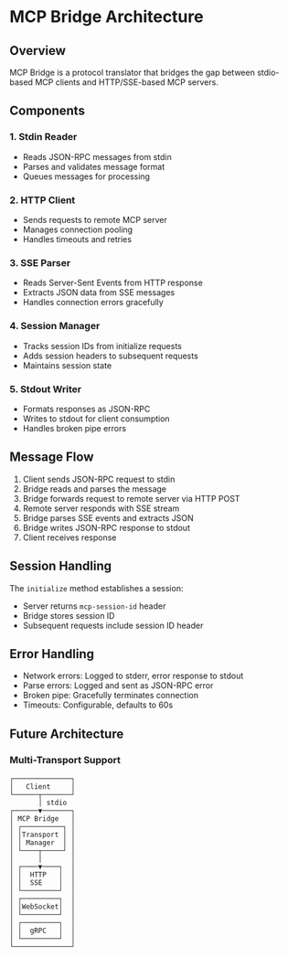 # MCP Bridge Architecture

## Overview

MCP Bridge is a protocol translator that bridges the gap between stdio-based MCP clients and HTTP/SSE-based MCP servers.

## Components

### 1. Stdin Reader
- Reads JSON-RPC messages from stdin
- Parses and validates message format
- Queues messages for processing

### 2. HTTP Client
- Sends requests to remote MCP server
- Manages connection pooling
- Handles timeouts and retries

### 3. SSE Parser
- Reads Server-Sent Events from HTTP response
- Extracts JSON data from SSE messages
- Handles connection errors gracefully

### 4. Session Manager
- Tracks session IDs from initialize requests
- Adds session headers to subsequent requests
- Maintains session state

### 5. Stdout Writer
- Formats responses as JSON-RPC
- Writes to stdout for client consumption
- Handles broken pipe errors

## Message Flow

1. Client sends JSON-RPC request to stdin
2. Bridge reads and parses the message
3. Bridge forwards request to remote server via HTTP POST
4. Remote server responds with SSE stream
5. Bridge parses SSE events and extracts JSON
6. Bridge writes JSON-RPC response to stdout
7. Client receives response

## Session Handling

The `initialize` method establishes a session:
- Server returns `mcp-session-id` header
- Bridge stores session ID
- Subsequent requests include session ID header

## Error Handling

- Network errors: Logged to stderr, error response to stdout
- Parse errors: Logged and sent as JSON-RPC error
- Broken pipe: Gracefully terminates connection
- Timeouts: Configurable, defaults to 60s

## Future Architecture

### Multi-Transport Support

```
┌──────────────┐
│   Client     │
└──────┬───────┘
       │ stdio
┌──────▼───────┐
│ MCP Bridge   │
│ ┌──────────┐ │
│ │Transport │ │
│ │ Manager  │ │
│ └────┬─────┘ │
│      │       │
│ ┌────▼────┐  │
│ │  HTTP   │  │
│ │  SSE    │  │
│ └─────────┘  │
│ ┌─────────┐  │
│ │WebSocket│  │
│ └─────────┘  │
│ ┌─────────┐  │
│ │  gRPC   │  │
│ └─────────┘  │
└──────────────┘
```
